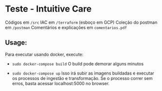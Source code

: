 
# Teste - Intuitive Care

Códigos em  `/src`
IAC em `/terraform` (esboço em GCP)
Coleção do postman em `/postman`
Comentários e explicações em `comentarios.pdf`

## Usage:

Para executar usando docker, execute:
 
- `sudo docker-compose build`
O build pode demorar alguns minutos

- `sudo docker-compose up`
Isso irá subir as imagens buildadas e executar os processos de ingestão e transformação.
Se o processo correr sem erros, basta acessar localhost:5000 no browser.

